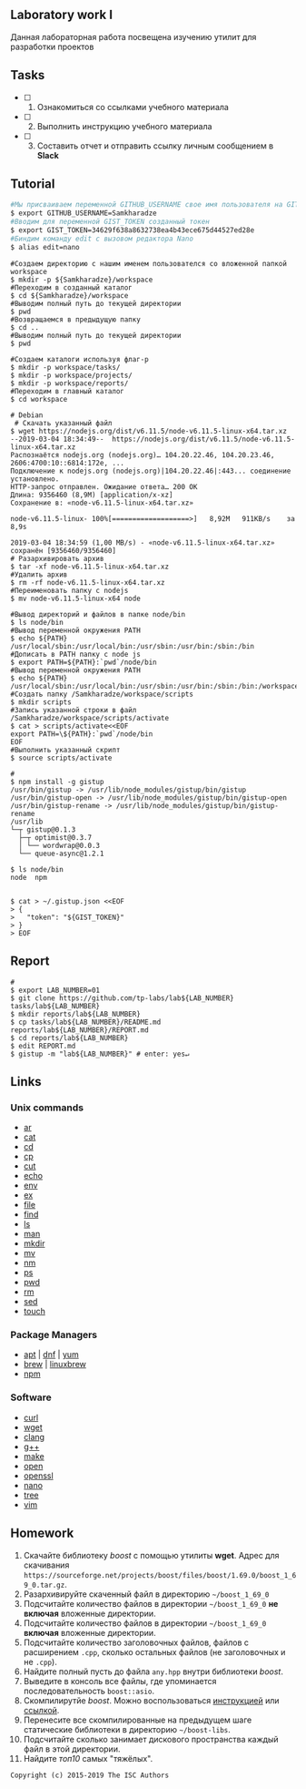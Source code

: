 ## Laboratory work I

Данная лабораторная работа посвещена изучению утилит для разработки проектов

## Tasks

- [ ] 1. Ознакомиться со ссылками учебного материала
- [ ] 2. Выполнить инструкцию учебного материала
- [ ] 3. Составить отчет и отправить ссылку личным сообщением в **Slack**

## Tutorial

```bash
#Мы присваиваем переменной GITHUB_USERNAME свое имя пользователя на GITHUB
$ export GITHUB_USERNAME=Samkharadze
#Вводим для переменной GIST_TOKEN созданный токен
$ export GIST_TOKEN=34629f638a8632738ea4b43ece675d44527ed28e
#Биндим команду edit с вызовом редактора Nano
$ alias edit=nano
```

```ShellSession
#Создаем директорию с нашим именем пользователся со вложенной папкой workspace
$ mkdir -p ${Samkharadze}/workspace
#Переходим в созданный каталог
$ cd ${Samkharadze}/workspace
#Выводим полный путь до текущей директории
$ pwd
#Возвращаемся в предыдущую папку
$ cd ..
#Выводим полный путь до текущей директории
$ pwd
```

```ShellSession
#Создаем каталоги используя флаг-p
$ mkdir -p workspace/tasks/
$ mkdir -p workspace/projects/
$ mkdir -p workspace/reports/
#Переходим в главный каталог
$ cd workspace
```

```ShellSession
# Debian
 # Скачать указанный файл
$ wget https://nodejs.org/dist/v6.11.5/node-v6.11.5-linux-x64.tar.xz
--2019-03-04 18:34:49--  https://nodejs.org/dist/v6.11.5/node-v6.11.5-linux-x64.tar.xz
Распознаётся nodejs.org (nodejs.org)… 104.20.22.46, 104.20.23.46, 2606:4700:10::6814:172e, ...
Подключение к nodejs.org (nodejs.org)|104.20.22.46|:443... соединение установлено.
HTTP-запрос отправлен. Ожидание ответа… 200 OK
Длина: 9356460 (8,9M) [application/x-xz]
Сохранение в: «node-v6.11.5-linux-x64.tar.xz»

node-v6.11.5-linux- 100%[===================>]   8,92M   911KB/s    за 8,9s    

2019-03-04 18:34:59 (1,00 MB/s) - «node-v6.11.5-linux-x64.tar.xz» сохранён [9356460/9356460]
# Разархивировать архив
$ tar -xf node-v6.11.5-linux-x64.tar.xz
#Удалить архив
$ rm -rf node-v6.11.5-linux-x64.tar.xz
#Переименовать папку с nodejs
$ mv node-v6.11.5-linux-x64 node
```

```ShellSession
#Вывод директорий и файлов в папке node/bin
$ ls node/bin
#Вывод переменной окружения PATH
$ echo ${PATH}
/usr/local/sbin:/usr/local/bin:/usr/sbin:/usr/bin:/sbin:/bin
#Дописать в PATH папку с node js
$ export PATH=${PATH}:`pwd`/node/bin
#Вывод переменной окружения PATH
$ echo ${PATH}
/usr/local/sbin:/usr/local/bin:/usr/sbin:/usr/bin:/sbin:/bin:/workspace/node/bin
#Создать папку /Samkharadze/workspace/scripts
$ mkdir scripts
#Запись указанной строки в файл /Samkharadze/workspace/scripts/activate
$ cat > scripts/activate<<EOF
export PATH=\${PATH}:`pwd`/node/bin
EOF
#Выполнить указанный скрипт
$ source scripts/activate
```

```ShellSession
#
$ npm install -g gistup
/usr/bin/gistup -> /usr/lib/node_modules/gistup/bin/gistup
/usr/bin/gistup-open -> /usr/lib/node_modules/gistup/bin/gistup-open
/usr/bin/gistup-rename -> /usr/lib/node_modules/gistup/bin/gistup-rename
/usr/lib
└─┬ gistup@0.1.3 
  ├─┬ optimist@0.3.7 
  │ └── wordwrap@0.0.3 
  └── queue-async@1.2.1 
 
$ ls node/bin
node  npm

```

```ShellSession

$ cat > ~/.gistup.json <<EOF
> {
>   "token": "${GIST_TOKEN}"
> }
> EOF

```

## Report

```ShellSession
#
$ export LAB_NUMBER=01
$ git clone https://github.com/tp-labs/lab${LAB_NUMBER} tasks/lab${LAB_NUMBER}
$ mkdir reports/lab${LAB_NUMBER}
$ cp tasks/lab${LAB_NUMBER}/README.md reports/lab${LAB_NUMBER}/REPORT.md
$ cd reports/lab${LAB_NUMBER}
$ edit REPORT.md
$ gistup -m "lab${LAB_NUMBER}" # enter: yes↵
```

## Links

### Unix commands

- [ar](https://en.wikipedia.org/wiki/Ar_(Unix))
- [cat](https://en.wikipedia.org/wiki/Cat_(Unix))
- [cd](https://en.wikipedia.org/wiki/Cd_(command))
- [cp](https://en.wikipedia.org/wiki/Cp_(Unix))
- [cut](https://en.wikipedia.org/wiki/Cut_(Unix))
- [echo](https://en.wikipedia.org/wiki/Echo_(command))
- [env](https://en.wikipedia.org/wiki/Env_(shell))
- [ex](https://en.wikipedia.org/wiki/Ex_(editor))
- [file](https://en.wikipedia.org/wiki/File_(command))
- [find](https://en.wikipedia.org/wiki/Find)
- [ls](https://en.wikipedia.org/wiki/Ls)
- [man](https://en.wikipedia.org/wiki/Man_page)
- [mkdir](https://en.wikipedia.org/wiki/Mkdir)
- [mv](https://en.wikipedia.org/wiki/Mv)
- [nm](https://en.wikipedia.org/wiki/Nm_(Unix))
- [ps](https://en.wikipedia.org/wiki/Ps_(Unix))
- [pwd](https://en.wikipedia.org/wiki/Pwd)
- [rm](https://en.wikipedia.org/wiki/Rm_(Unix))
- [sed](https://en.wikipedia.org/wiki/Sed)
- [touch](https://en.wikipedia.org/wiki/Touch_(Unix))

### Package Managers

- [apt](http://help.ubuntu.ru/wiki/apt) | [dnf](https://en.wikipedia.org/wiki/DNF_(software)) | [yum](https://fedoraproject.org/wiki/Yum/ru)
- [brew](https://brew.sh) | [linuxbrew](http://linuxbrew.sh)
- [npm](https://docs.npmjs.com)

### Software

- [curl](https://www.gitbook.com/book/bagder/everything-curl/details)
- [wget](https://www.gnu.org/software/wget/manual/wget.pdf)
- [clang](https://clang.llvm.org)
- [g++](https://gcc.gnu.org/onlinedocs/gcc-4.0.2/gcc/G_002b_002b-and-GCC.html)
- [make](https://en.wikipedia.org/wiki/Make_(software))
- [open](https://developer.apple.com/legacy/library/documentation/Darwin/Reference/ManPages/man1/open.1.html)
- [openssl](https://www.openssl.org)
- [nano](https://www.nano-editor.org)
- [tree](https://linux.die.net/man/1/tree)
- [vim](http://www.vim.org)

## Homework

1. Скачайте библиотеку *boost* с помощью утилиты **wget**. Адрес для скачивания `https://sourceforge.net/projects/boost/files/boost/1.69.0/boost_1_69_0.tar.gz`.
2. Разархивируйте скаченный файл в директорию `~/boost_1_69_0`
3. Подсчитайте количество файлов в директории `~/boost_1_69_0` **не включая** вложенные директории.
4. Подсчитайте количество файлов в директории `~/boost_1_69_0` **включая** вложенные директории.
5. Подсчитайте количество заголовочных файлов, файлов с расширением `.cpp`, сколько остальных файлов (не заголовочных и не `.cpp`).
6. Найдите полный пусть до файла `any.hpp` внутри библиотеки *boost*.
7. Выведите в консоль все файлы, где упоминается последовательность `boost::asio`.
8. Скомпилирутйе *boost*. Можно воспользоваться [инструкцией](https://www.boost.org/doc/libs/1_61_0/more/getting_started/unix-variants.html#or-build-custom-binaries) или [ссылкой](https://codeyarns.com/2017/01/24/how-to-build-boost-on-linux/).
9. Перенесите все скомпилированные на предыдущем шаге статические библиотеки в директорию `~/boost-libs`.
10. Подсчитайте сколько занимает дискового пространства каждый файл в этой директории.
11. Найдите *топ10* самых "тяжёлых".

```
Copyright (c) 2015-2019 The ISC Authors
```
